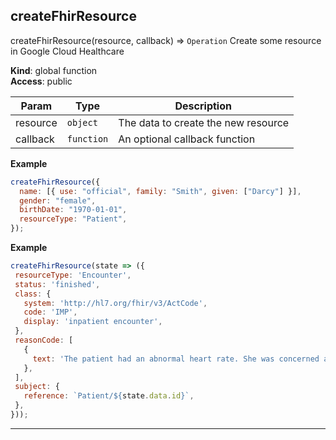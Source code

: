 ## createFhirResource

createFhirResource(resource, callback) ⇒ <code>Operation</code>
Create some resource in Google Cloud Healthcare

**Kind**: global function  
**Access**: public  

| Param | Type | Description |
| --- | --- | --- |
| resource | <code>object</code> | The data to create the new resource |
| callback | <code>function</code> | An optional callback function |

**Example**  
```js
createFhirResource({
  name: [{ use: "official", family: "Smith", given: ["Darcy"] }],
  gender: "female",
  birthDate: "1970-01-01",
  resourceType: "Patient",
});
```
**Example**  
```js
createFhirResource(state => ({
 resourceType: 'Encounter',
 status: 'finished',
 class: {
   system: 'http://hl7.org/fhir/v3/ActCode',
   code: 'IMP',
   display: 'inpatient encounter',
 },
 reasonCode: [
   {
     text: 'The patient had an abnormal heart rate. She was concerned about this.',
   },
 ],
 subject: {
   reference: `Patient/${state.data.id}`,
 },
}));
```

* * *

